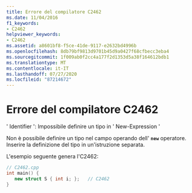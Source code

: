 ```yaml
---
title: Errore del compilatore C2462
ms.date: 11/04/2016
f1_keywords:
- C2462
helpviewer_keywords:
- C2462
ms.assetid: a8601bf8-f5ce-41de-9117-e2632bd4996b
ms.openlocfilehash: 8db79bf9813d9701b45d9a0427f68cfbecc3eba4
ms.sourcegitcommit: 1f009ab0f2cc4a177f2d1353d5a38f164612bdb1
ms.translationtype: MT
ms.contentlocale: it-IT
ms.lasthandoff: 07/27/2020
ms.locfileid: "87214672"
---
```

# <a name="compiler-error-c2462"></a>Errore del compilatore C2462

' Identifier ': Impossibile definire un tipo in ' New-Expression '

Non è possibile definire un tipo nel campo operando dell' **`new`** operatore. Inserire la definizione del tipo in un'istruzione separata.

L'esempio seguente genera l'C2462:

```cpp
// C2462.cpp
int main() {
   new struct S { int i; };   // C2462
}
```
